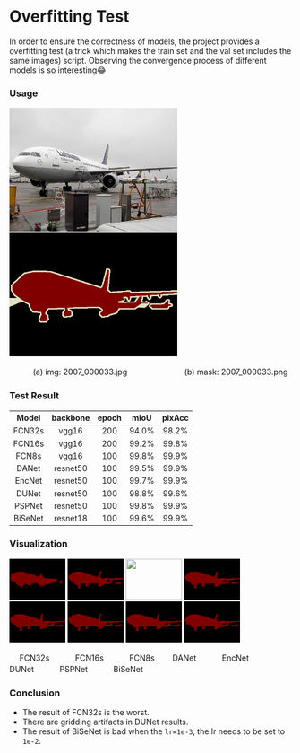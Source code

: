 # Overfitting Test

In order to ensure the correctness of models, the project provides a overfitting test (a trick which makes the train set and the val set includes the same images) script.
Observing the convergence process of different models is so interesting:joy:

### Usage

<img src='./test_img.jpg' width = '300' height = '220' /> <img src = './test_mask.png' width = '300' height = '220' />

　　　(a) img: 2007_000033.jpg  　　　　　　　(b) mask: 2007_000033.png

### Test Result
| Model  | backbone | epoch | mIoU  | pixAcc |
| :-----: | :----: | :-----: | :-----: | :------: |
| FCN32s | vgg16 | 200 | 94.0% | 98.2% |
| FCN16s | vgg16 | 200 | 99.2% | 99.8% |
| FCN8s | vgg16 | 100 | 99.8% | 99.9% |
| DANet | resnet50 | 100 | 99.5% | 99.9% |
| EncNet | resnet50 | 100 | 99.7% | 99.9% |
| DUNet | resnet50 | 100 | 98.8% | 99.6% |
| PSPNet | resnet50 | 100 | 99.8% | 99.9% |
| BiSeNet | resnet18 | 100 | 99.6% | 99.9% |

### Visualization
<img src='./runs/fcn32_epoch_300.png' width = '100' height = '73' /> <img src = './runs/fcn16s_epoch_200.png' width = '100' height = '73' />
<img src = './runs/fcn8s_epoch_１00.png' width = '100' height = '73' /> <img src = './runs/danet_epoch_100.png' width = '100' height = '73' /> 
<img src = './runs/encnet_epoch_100.png' width = '100' height = '73' /> <img src = './runs/dunet_epoch_100.png' width = '100' height = '73' /> 
<img src = './runs/psp_epoch_100.png' width = '100' height = '73' /> <img src = './runs/bisenet_epoch_100.png' width = '100' height = '73' /> 

　 FCN32s　　 　FCN16s　　 　FCN8s　　 DANet　　 　EncNet　　 　DUNet　　 　PSPNet　　 　BiSeNet

### Conclusion
- The result of FCN32s is the worst.
- There are gridding artifacts in DUNet results.
- The result of BiSeNet is bad when the `lr=1e-3`, the lr needs to be set to `1e-2`.